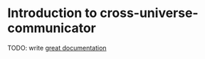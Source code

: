 # Introduction to cross-universe-communicator

TODO: write [great documentation](http://jacobian.org/writing/what-to-write/)
